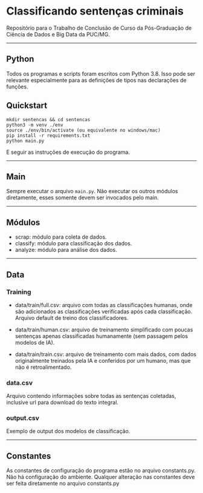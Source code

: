 # Classificando sentenças criminais

Repositório para o Trabalho de Conclusão de Curso da Pós-Graduação de Ciência de Dados e Big Data da PUC/MG.

---

## Python

Todos os programas e scripts foram escritos com Python 3.8. Isso pode ser relevante especialmente para as definições de tipos nas declarações de funções.

## Quickstart

```
mkdir sentencas && cd sentencas
python3 -m venv ./env
source ./env/bin/activate (ou equivalente no windows/mac)
pip install -r requirements.txt
python main.py
```

E seguir as instruções de execução do programa.

---

## Main

Sempre executar o arquivo `main.py`. Não executar os outros módulos diretamente, esses somente devem ser invocados pelo main.

---

## Módulos

* scrap: módulo para coleta de dados.
* classify: módulo para classificação dos dados.
* analyze: módulo para análise dos dados.

---

## Data

### Training

* data/train/full.csv: arquivo com todas as classificações humanas, onde são adicionados as classificações verificadas após cada classificação. Arquivo default de treino dos classificadores.

* data/train/human.csv: arquivo de treinamento simplificado com poucas sentenças apenas classificadas humanamente (sem passagem pelos modelos de IA).

* data/train/train.csv: arquivo de treinamento com mais dados, com dados originalmente treinados pela IA e conferidos por um humano, mas que não é retroalimentado.


### data.csv

Arquivo contendo informações sobre todas as sentenças coletadas, inclusive url para download do texto integral.

### output.csv

Exemplo de output dos modelos de classificação.


---

## Constantes

As constantes de configuração do programa estão no arquivo constants.py. Não há configuração do ambiente. Qualquer alteração nas constantes deve ser feita diretamente no arquivo constants.py